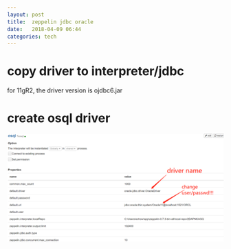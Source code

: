 ```yaml
---
layout: post
title:  zeppelin jdbc oracle 
date:   2018-04-09 06:44 
categories: tech 
---
```

# copy driver to interpreter/jdbc

for 11gR2, the driver version is ojdbc6.jar

# create osql driver

![](/assets/img/zeppline_osql.png)


